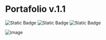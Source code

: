# Portafolio v.1.1

![Static Badge](https://img.shields.io/badge/HTML-orange)
![Static Badge](https://img.shields.io/badge/TAILWIND-blue)
![Static Badge](https://img.shields.io/badge/JAVASCRIPT-#f5dd1b)

![image](https://github.com/Company-Codermex/Portafolio/assets/143505447/c1cdd572-e2c6-4916-91f1-01941db116c0)
